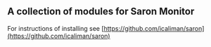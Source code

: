 ## A collection of modules for Saron Monitor

For instructions of installing see [https://github.com/icaliman/saron](https://github.com/icaliman/saron)